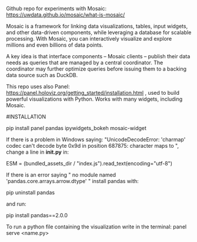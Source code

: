 Github repo for experiments with Mosaic: https://uwdata.github.io/mosaic/what-is-mosaic/

Mosaic is a framework for linking data visualizations, tables, input widgets, and other data-driven components, while leveraging a database for scalable processing. With Mosaic, you can interactively visualize and explore millions and even billions of data points.

A key idea is that interface components – Mosaic clients – publish their data needs as queries that are managed by a central coordinator. The coordinator may further optimize queries before issuing them to a backing data source such as DuckDB.

This repo uses also Panel: https://panel.holoviz.org/getting_started/installation.html , used to build powerful visualizations with Python. Works with many widgets, including Mosaic.

#INSTALLATION

pip install panel pandas ipywidgets_bokeh mosaic-widget

If there is a problem in Windows saying: 
"UnicodeDecodeError: 'charmap' codec can't decode byte 0x9d in position 687875: character maps to <undefined>", change a line in __init.py__ in:

ESM = (bundled_assets_dir / "index.js").read_text(encoding="utf-8")

If there is an error saying " no module named 'pandas.core.arrays.arrow.dtype' " install pandas with: 

pip uninstall pandas

and run:

pip install pandas==2.0.0

To run a python file containing the visualization write in the terminal: panel serve <name.py>

